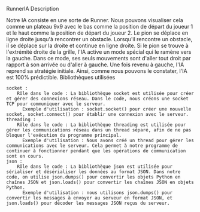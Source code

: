 RunnerIA
Description

Notre IA consiste en une sorte de Runner. Nous pouvons visualiser cela comme un plateau 9x9 avec le bas comme la position de départ du joueur 1 et le haut comme la position de départ du joueur 2. Le pion se déplace en ligne droite jusqu'à rencontrer un obstacle. Lorsqu'il rencontre un obstacle, il se déplace sur la droite et continue en ligne droite. Si le pion se trouve à l'extrémité droite de la grille, l'IA active un mode spécial qui le ramène vers la gauche. Dans ce mode, ses seuls mouvements sont d'aller tout droit par rapport à son arrivée ou d'aller à gauche. Une fois revenu à gauche, l'IA reprend sa stratégie initiale. Ainsi, comme nous pouvons le constater, l'IA est 100% prédictible.
Bibliothèques utilisées

    socket :
        Rôle dans le code : La bibliothèque socket est utilisée pour créer et gérer des connexions réseau. Dans le code, nous créons une socket TCP pour communiquer avec le serveur.
          Exemple d'utilisation : socket.socket() pour créer une nouvelle socket, socket.connect() pour établir une connexion avec le serveur.
    threading :
        Rôle dans le code : La bibliothèque threading est utilisée pour gérer les communications réseau dans un thread séparé, afin de ne pas bloquer l'exécution du programme principal.
          Exemple d'utilisation : Nous avons créé un thread pour gérer les communications avec le serveur. Cela permet à notre programme de continuer à fonctionner pendant que les opérations de communication sont en cours.
    json :
        Rôle dans le code : La bibliothèque json est utilisée pour sérialiser et désérialiser les données au format JSON. Dans notre code, on utilise json.dumps() pour convertir les objets Python en chaînes JSON et json.loads() pour convertir les chaînes JSON en objets Python.
          Exemple d'utilisation : nous utilisons json.dumps() pour convertir les messages à envoyer au serveur en format JSON, et json.loads() pour décoder les messages JSON reçus du serveur.
